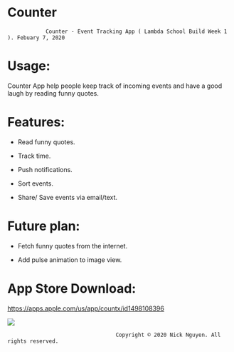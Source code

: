 # Counter

                Counter - Event Tracking App ( Lambda School Build Week 1 ). Febuary 7, 2020
# Usage:
Counter App help people keep track of incoming events and have a good laugh by reading funny quotes.

# Features:
- Read funny quotes.


- Track time. 


- Push notifications.


- Sort events.


- Share/ Save events via email/text.


# Future plan: 
- Fetch funny quotes from the internet.

- Add pulse animation to image view.

# App Store Download: 
https://apps.apple.com/us/app/countx/id1498108396


 ![](counterapp.gif)










                                      Copyright © 2020 Nick Nguyen. All rights reserved.

